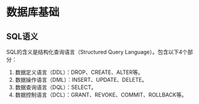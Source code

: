 # 数据库基础

## SQL语义

SQL的含义是结构化查询语言（Structured Query Language）。包含以下4个部分：

1. 数据定义语言（DDL）：DROP、CREATE、ALTER等。
2. 数据操作语言（DML）：INSERT、UPDATE、DELETE。
3. 数据查询语言（DQL）：SELECT。
4. 数据控制语言（DCL）：GRANT、REVOKE、COMMIT、ROLLBACK等。
